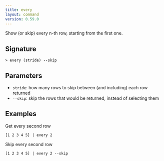 ```yaml
---
title: every
layout: command
version: 0.59.0
---
```


Show (or skip) every n-th row, starting from the first one.

## Signature

```> every (stride) --skip```

## Parameters

 -  `stride`: how many rows to skip between (and including) each row returned
 -  `--skip`: skip the rows that would be returned, instead of selecting them

## Examples

Get every second row
```shell
[1 2 3 4 5] | every 2
```

Skip every second row
```shell
[1 2 3 4 5] | every 2 --skip
```

